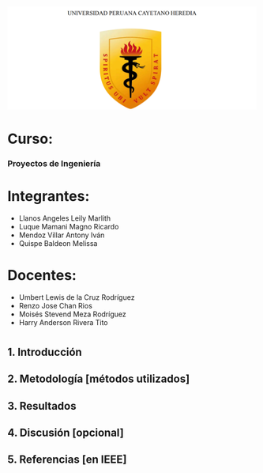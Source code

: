 ![alt text](image.png)

# **Curso:**
### Proyectos de Ingeniería

# **Integrantes:**
- Llanos Angeles Leily Marlith
- Luque Mamani Magno Ricardo
- Mendoz Villar Antony Iván
- Quispe Baldeon Melissa

# **Docentes:**
- Umbert Lewis de la Cruz Rodríguez
- Renzo Jose Chan Rios
- Moisés Stevend Meza Rodríguez
- Harry Anderson Rivera Tito

#
#


## **1. Introducción**

## **2. Metodología [métodos utilizados]**

## **3. Resultados**

## **4. Discusión [opcional]**

## **5. Referencias [en IEEE]**

